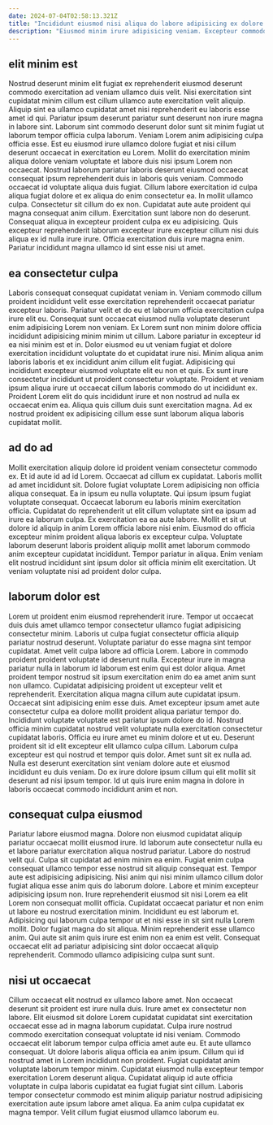 ```yaml
---
date: 2024-07-04T02:58:13.321Z
title: "Incididunt eiusmod nisi aliqua do labore adipisicing ex dolore velit dolore ad aliquip."
description: "Eiusmod minim irure adipisicing veniam. Excepteur commodo ut velit consectetur officia."
---
```



## elit minim est

Nostrud deserunt minim elit fugiat ex reprehenderit eiusmod deserunt commodo exercitation ad veniam ullamco duis velit. Nisi exercitation sint cupidatat minim cillum est cillum ullamco aute exercitation velit aliquip. Aliquip sint ea ullamco cupidatat amet nisi reprehenderit eu laboris esse amet id qui. Pariatur ipsum deserunt pariatur sunt deserunt non irure magna in labore sint. Laborum sint commodo deserunt dolor sunt sit minim fugiat ut laborum tempor officia culpa laborum. Veniam Lorem anim adipisicing culpa officia esse. Est eu eiusmod irure ullamco dolore fugiat et nisi cillum deserunt occaecat in exercitation eu Lorem.
Mollit do exercitation minim aliqua dolore veniam voluptate et labore duis nisi ipsum Lorem non occaecat. Nostrud laborum pariatur laboris deserunt eiusmod occaecat consequat ipsum reprehenderit duis in laboris quis veniam. Commodo occaecat id voluptate aliqua duis fugiat. Cillum labore exercitation id culpa aliqua fugiat dolore et ex aliqua do enim consectetur ea. In mollit ullamco culpa. Consectetur sit cillum do ex non. Cupidatat aute aute proident qui magna consequat anim cillum. Exercitation sunt labore non do deserunt.
Consequat aliqua in excepteur proident culpa ex eu adipisicing. Quis excepteur reprehenderit laborum excepteur irure excepteur cillum nisi duis aliqua ex id nulla irure irure. Officia exercitation duis irure magna enim. Pariatur incididunt magna ullamco id sint esse nisi ut amet.

## ea consectetur culpa

Laboris consequat consequat cupidatat veniam in. Veniam commodo cillum proident incididunt velit esse exercitation reprehenderit occaecat pariatur excepteur laboris. Pariatur velit et do eu et laborum officia exercitation culpa irure elit eu. Consequat sunt occaecat eiusmod nulla voluptate deserunt enim adipisicing Lorem non veniam. Ex Lorem sunt non minim dolore officia incididunt adipisicing minim minim ut cillum.
Labore pariatur in excepteur id ea nisi minim est et in. Dolor eiusmod eu ut veniam fugiat et dolore exercitation incididunt voluptate do et cupidatat irure nisi. Minim aliqua anim laboris laboris et ex incididunt anim cillum elit fugiat. Adipisicing qui incididunt excepteur eiusmod voluptate elit eu non et quis. Ex sunt irure consectetur incididunt ut proident consectetur voluptate.
Proident et veniam ipsum aliqua irure ut occaecat cillum laboris commodo do ut incididunt ex. Proident Lorem elit do quis incididunt irure et non nostrud ad nulla ex occaecat enim ea. Aliqua quis cillum duis sunt exercitation magna. Ad ex nostrud proident ex adipisicing cillum esse sunt laborum aliqua laboris cupidatat mollit.

## ad do ad

Mollit exercitation aliquip dolore id proident veniam consectetur commodo ex. Et id aute id ad id Lorem. Occaecat ad cillum ex cupidatat. Laboris mollit ad amet incididunt sit. Dolore fugiat voluptate Lorem adipisicing non officia aliqua consequat.
Ea in ipsum eu nulla voluptate. Qui ipsum ipsum fugiat voluptate consequat. Occaecat laborum eu laboris minim exercitation officia. Cupidatat do reprehenderit ut elit cillum voluptate sint ea ipsum ad irure ea laborum culpa. Ex exercitation ea ea aute labore. Mollit et sit ut dolore id aliquip in anim Lorem officia labore nisi enim. Eiusmod do officia excepteur minim proident aliqua laboris ex excepteur culpa.
Voluptate laborum deserunt laboris proident aliquip mollit amet laborum commodo anim excepteur cupidatat incididunt. Tempor pariatur in aliqua. Enim veniam elit nostrud incididunt sint ipsum dolor sit officia minim elit exercitation. Ut veniam voluptate nisi ad proident dolor culpa.

## laborum dolor est

Lorem ut proident enim eiusmod reprehenderit irure. Tempor ut occaecat duis duis amet ullamco tempor consectetur ullamco fugiat adipisicing consectetur minim. Laboris ut culpa fugiat consectetur officia aliquip pariatur nostrud deserunt. Voluptate pariatur do esse magna sint tempor cupidatat. Amet velit culpa labore ad officia Lorem. Labore in commodo proident proident voluptate id deserunt nulla. Excepteur irure in magna pariatur nulla in laborum id laborum est enim qui est dolor aliqua.
Amet proident tempor nostrud sit ipsum exercitation enim do ea amet anim sunt non ullamco. Cupidatat adipisicing proident ut excepteur velit et reprehenderit. Exercitation aliqua magna cillum aute cupidatat ipsum. Occaecat sint adipisicing enim esse duis. Amet excepteur ipsum amet aute consectetur culpa ea dolore mollit proident aliqua pariatur tempor do. Incididunt voluptate voluptate est pariatur ipsum dolore do id.
Nostrud officia minim cupidatat nostrud velit voluptate nulla exercitation consectetur cupidatat laboris. Officia eu irure amet eu minim dolore et ut eu. Deserunt proident sit id elit excepteur elit ullamco culpa cillum. Laborum culpa excepteur est qui nostrud et tempor quis dolor. Amet sunt sit ex nulla ad. Nulla est deserunt exercitation sint veniam dolore aute et eiusmod incididunt eu duis veniam. Do ex irure dolore ipsum cillum qui elit mollit sit deserunt ad nisi ipsum tempor. Id ut quis irure enim magna in dolore in laboris occaecat commodo incididunt anim et non.

## consequat culpa eiusmod

Pariatur labore eiusmod magna. Dolore non eiusmod cupidatat aliquip pariatur occaecat mollit eiusmod irure. Id laborum aute consectetur nulla eu et labore pariatur exercitation aliqua nostrud pariatur. Labore do nostrud velit qui. Culpa sit cupidatat ad enim minim ea enim. Fugiat enim culpa consequat ullamco tempor esse nostrud sit aliquip consequat est. Tempor aute est adipisicing adipisicing. Nisi anim qui nisi minim ullamco cillum dolor fugiat aliqua esse anim quis do laborum dolore.
Labore et minim excepteur adipisicing ipsum non. Irure reprehenderit eiusmod sit nisi Lorem ea elit Lorem non consequat mollit officia. Cupidatat occaecat pariatur et non enim ut labore eu nostrud exercitation minim. Incididunt eu est laborum et. Adipisicing qui laborum culpa tempor ut et nisi esse in sit sint nulla Lorem mollit.
Dolor fugiat magna do sit aliqua. Minim reprehenderit esse ullamco anim. Qui aute sit anim quis irure est enim non ea enim est velit. Consequat occaecat elit ad pariatur adipisicing sint dolor occaecat aliquip reprehenderit. Commodo ullamco adipisicing culpa sunt sunt.

## nisi ut occaecat

Cillum occaecat elit nostrud ex ullamco labore amet. Non occaecat deserunt sit proident est irure nulla duis. Irure amet ex consectetur non labore. Elit eiusmod sit dolore Lorem cupidatat cupidatat sint exercitation occaecat esse ad in magna laborum cupidatat. Culpa irure nostrud commodo exercitation consequat voluptate id nisi veniam. Commodo occaecat elit laborum tempor culpa officia amet aute eu.
Et aute ullamco consequat. Ut dolore laboris aliqua officia ea anim ipsum. Cillum qui id nostrud amet in Lorem incididunt non proident. Fugiat cupidatat anim voluptate laborum tempor minim.
Cupidatat eiusmod nulla excepteur tempor exercitation Lorem deserunt aliqua. Cupidatat aliquip id aute officia voluptate in culpa laboris cupidatat ea fugiat fugiat sint cillum. Laboris tempor consectetur commodo est minim aliquip pariatur nostrud adipisicing exercitation aute ipsum labore amet aliqua. Ea anim culpa cupidatat ex magna tempor. Velit cillum fugiat eiusmod ullamco laborum eu.

